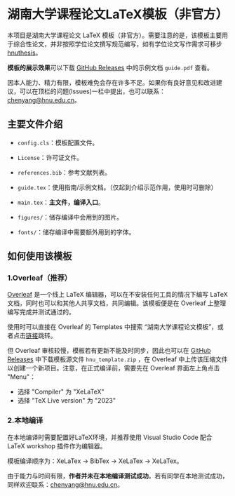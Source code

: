 # 湖南大学课程论文LaTeX模板（非官方）
本项目是湖南大学课程论文 LaTeX 模板（非官方）。需要注意的是，该模板主要用于综合性论文，并非按照学位论文撰写规范编写，如有学位论文写作需求可移步
[hnuthesis](https://github.com/yusanshi/hnuthesis)。

**模板的展示效果**可以下载 [GitHub Releases](https://github.com/zcyeee/HNU_LaTeX_Template/releases) 中的示例文档 `guide.pdf` 查看。

因本人能力、精力有限，模板难免会存在许多不足。如果你有良好意见和改进建议，可以在顶栏的问题(Issues)一栏中提出，也可以联系：chenyang@hnu.edu.cn。


## 主要文件介绍

- `config.cls`：模板配置文件。
  
- `License`：许可证文件。

- `references.bib`：参考文献列表。

- `guide.tex`：使用指南/示例文档。（仅起到介绍示范作用，使用时可删除）

- `main.tex`：**主文件，编译入口**。

- `figures/`：储存编译中会用到的图片。

- `fonts/`：储存编译中需要额外用到的字体。


## 如何使用该模板

### 1.Overleaf（推荐）

[Overleaf](https://www.overleaf.com/) 是一个线上 LaTeX 编辑器，可以在不安装任何工具的情况下编写 LaTeX 文档，同时也可以和其他人共享文档，共同编辑。该模板便是在 Overleaf 上整理编写完成并测试通过的。

使用时可以直接在 Overleaf 的 Templates 中搜索 “湖南大学课程论文模板”，或者点击[链接]()跳转。

但 Overleaf 审核较慢，模板若有更新不能及时同步，因此也可以在 [GitHub Releases](https://github.com/zcyeee/HNU_LaTeX_Template/releases) 中下载模板源文件 `hnu_template.zip` ，在 Overleaf 中上传该压缩文件以创建一个新项目。注意，在正式编译前，需要先在 Overleaf 界面左上角点击 "Menu"：

- 选择 "Compiler" 为 "XeLaTeX"
- 选择 "TeX Live version" 为 "2023" 




### 2.本地编译

在本地编译时需要配置好LaTeX环境，并推荐使用 Visual Studio Code 配合 LaTeX workshop 插件作为编辑器。

模板编译顺序为：XeLaTex -> BibTex -> XeLaTex -> XeLaTex。

由于能力与时间有限，**作者并未在本地编译测试成功**。若有同学在本地测试成功，同样欢迎联系：chenyang@hnu.edu.cn。






